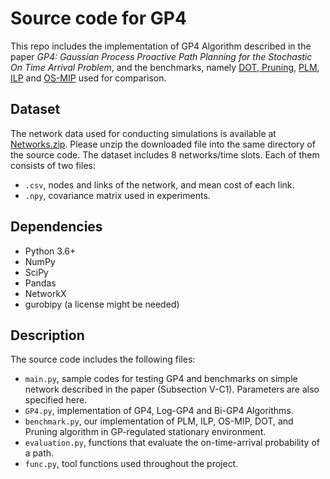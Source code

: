 # Source code for GP4
This repo includes the implementation of GP4 Algorithm described in the paper *GP4: Gaussian Process Proactive Path Planning for the Stochastic On Time Arrival Problem*, and the benchmarks, namely [DOT, Pruning](https://www.sciencedirect.com/science/article/pii/S0191261520303271), [PLM](https://ieeexplore.ieee.org/abstract/document/7273960?casa_token=rMAE3kIG0xkAAAAA:I6GYS4_RNCLbgSXtUE1kJg5e0opekcn9eFL9Z6HQli33LOEg6YpBjqJmeskW9nyDKT9oQN6MM-uV), [ILP](https://ieeexplore.ieee.org/document/8543229) and [OS-MIP](https://www.sciencedirect.com/science/article/pii/S0191261515301429) used for comparison.

## Dataset
The network data used for conducting simulations is available at [Networks.zip](https://drive.google.com/file/d/12L7PRDGWPF-S6sz-tFMFgfeBZWwQwVaV/view?usp=sharing). Please unzip the downloaded file into the same directory of the source code.
The dataset includes 8 networks/time slots. Each of them consists of two files:
- `.csv`, nodes and links of the network, and mean cost of each link.
- `.npy`, covariance matrix used in experiments.

## Dependencies
- Python 3.6+
- NumPy
- SciPy
- Pandas
- NetworkX
- gurobipy (a license might be needed)

## Description
The source code includes the following files:
- `main.py`, sample codes for testing GP4 and benchmarks on simple network described in the paper (Subsection V-C1). Parameters are also specified here.
- `GP4.py`, implementation of GP4, Log-GP4 and Bi-GP4 Algorithms.
- `benchmark.py`, our implementation of PLM, ILP, OS-MIP, DOT, and Pruning algorithm in GP-regulated stationary environment.
- `evaluation.py`, functions that evaluate the on-time-arrival probability of a path.
- `func.py`, tool functions used throughout the project.
